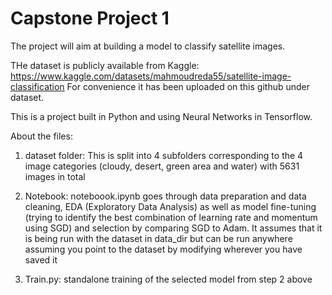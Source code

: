 # Capstone Project 1

The project will aim at building a model to classify satellite images.

THe dataset is publicly available from Kaggle:
https://www.kaggle.com/datasets/mahmoudreda55/satellite-image-classification
For convenience it has been uploaded on this github under dataset.

This is a project built in Python and using Neural Networks in Tensorflow.

About the files:

1. dataset folder:
This is split into 4 subfolders corresponding to the 4 image categories (cloudy, desert, green area and water) with 5631 images in total

2. Notebook: noteboook.ipynb goes through data preparation and data cleaning, EDA (Exploratory Data Analysis) as well as model fine-tuning (trying to identify the best combination of learning rate and momentum using SGD) and selection by comparing SGD to Adam. It assumes that it is being run with the dataset in data_dir but can be run anywhere assuming you point to the dataset by modifying wherever you have saved it

3. Train.py: standalone training of the selected model from step 2 above

